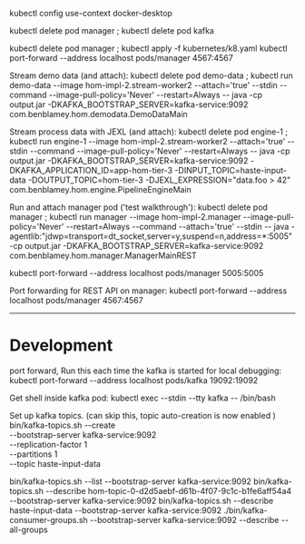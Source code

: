 kubectl config use-context docker-desktop


kubectl delete pod manager ; kubectl delete pod kafka

kubectl delete pod manager ; kubectl apply -f kubernetes/k8.yaml
kubectl port-forward --address localhost pods/manager 4567:4567

Stream demo data (and attach):
kubectl delete pod demo-data ; kubectl run demo-data --image hom-impl-2.stream-worker2 --attach='true' --stdin --command --image-pull-policy='Never' --restart=Always -- java -cp output.jar -DKAFKA_BOOTSTRAP_SERVER=kafka-service:9092 com.benblamey.hom.demodata.DemoDataMain 

Stream process data with JEXL (and attach):
kubectl delete pod engine-1 ; kubectl run engine-1 --image hom-impl-2.stream-worker2 --attach='true' --stdin --command --image-pull-policy='Never' --restart=Always -- java -cp output.jar -DKAFKA_BOOTSTRAP_SERVER=kafka-service:9092 -DKAFKA_APPLICATION_ID=app-hom-tier-3 -DINPUT_TOPIC=haste-input-data -DOUTPUT_TOPIC=hom-tier-3 -DJEXL_EXPRESSION="data.foo > 42" com.benblamey.hom.engine.PipelineEngineMain 

Run and attach manager pod ('test walkthrough'):
kubectl delete pod manager ; kubectl run manager --image hom-impl-2.manager --image-pull-policy='Never' --restart=Always --command --attach='true' --stdin -- java -agentlib:"jdwp=transport=dt_socket,server=y,suspend=n,address=*:5005" -cp output.jar -DKAFKA_BOOTSTRAP_SERVER=kafka-service:9092 com.benblamey.hom.manager.ManagerMainREST

kubectl port-forward --address localhost pods/manager 5005:5005

Port forwarding for REST API on manager:
kubectl port-forward --address localhost pods/manager 4567:4567

---
# Development
port forward, Run this each time the kafka is started for local debugging:
kubectl port-forward --address localhost pods/kafka 19092:19092


Get shell inside kafka pod:
kubectl exec --stdin --tty kafka -- /bin/bash


Set up kafka topics.
(can skip this, topic auto-creation is now enabled )
bin/kafka-topics.sh --create \
--bootstrap-server kafka-service:9092 \
--replication-factor 1 \
--partitions 1 \
--topic haste-input-data

bin/kafka-topics.sh --list --bootstrap-server kafka-service:9092 
bin/kafka-topics.sh --describe hom-topic-0-d2d5aebf-d61b-4f07-9c1c-b1fe6aff54a4 --bootstrap-server kafka-service:9092
bin/kafka-topics.sh --describe haste-input-data --bootstrap-server kafka-service:9092
./bin/kafka-consumer-groups.sh --bootstrap-server kafka-service:9092 --describe --all-groups
